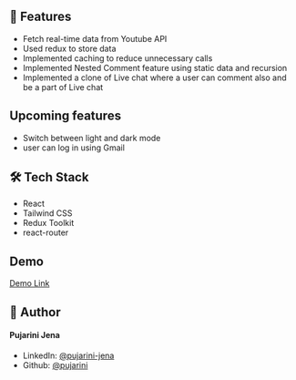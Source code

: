 

## 🧐 Features    
- Fetch real-time data from Youtube API
- Used redux to store data
- Implemented caching to reduce unnecessary calls
- Implemented Nested Comment feature using static data and recursion
- Implemented a clone of Live chat where a user can comment also and be a part of Live chat

## Upcoming features

- Switch between light and dark mode
- user can log in using Gmail


## 🛠️ Tech Stack
- React
- Tailwind CSS
- Redux Toolkit
- react-router

## Demo

[Demo Link](https://heartfelt-vacherin-a74ed2.netlify.app/)


## 🙇 Author
#### Pujarini Jena
- LinkedIn: [@pujarini-jena](https://www.linkedin.com/in/pujarini-jena/)
- Github: [@pujarini](https://github.com/pujarini)
        
        
    
        

